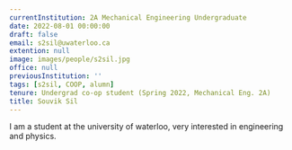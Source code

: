 ```yaml
---
currentInstitution: 2A Mechanical Engineering Undergraduate
date: 2022-08-01 00:00:00
draft: false
email: s2sil@uwaterloo.ca
extention: null
image: images/people/s2sil.jpg
office: null
previousInstitution: ''
tags: [s2sil, COOP, alumn]
tenure: Undergrad co-op student (Spring 2022, Mechanical Eng. 2A)
title: Souvik Sil
---
```


I am a student at the university of waterloo, very interested in engineering and physics. 

